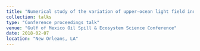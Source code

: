 ```yaml
---
title: "Numerical study of the variation of upper-ocean light field induced by oil plumes"
collection: talks
type: "Conference proceedings talk"
venue: "Gulf of Mexico Oil Spill & Ecosystem Science Conference"
date: 2018-02-07
location: "New Orleans, LA"
---
```

